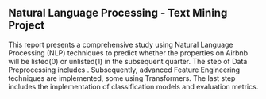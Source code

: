 ## Natural Language Processing - Text Mining Project
This report presents a comprehensive study using Natural Language Processing (NLP) techniques to predict whether the properties on Airbnb will be listed(0) or unlisted(1) in the subsequent quarter.
The step of Data Preprocessing includes . Subsequently, advanced Feature Engineering techniques are implemented, some using Transformers. The last step includes the implementation of classification models 
and evaluation metrics.
